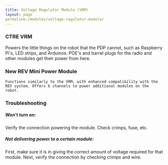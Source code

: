 ```yaml
---
title: Voltage Regulator Module (VRM)
layout: page
permalink:/modules/voltage-regulator-module/
---
```

### CTRE VRM

Powers the little things on the robot that the PDP cannot, such as Raspberry Pi's, LED strips, and Arduinos. POE's and barrel plugs for the radio and other modules get their power from here.

### New REV Mini Power Module

	Functions similarly to the VRM, with enhanced compatibility with the REV system. Offers 6 channels to power additional modules on the robot.

### Troubleshooting

##### Won't turn on:

Verify the connection powering the module. Check crimps, fuse, etc.

##### Not delivering power to a certain module:

First, make sure it is in giving the correct amount of voltage required for that module. Next, verify the connection by checking crimps and wire.
